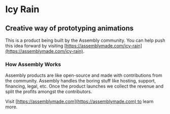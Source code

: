 # Icy Rain

## Creative way of prototyping animations

This is a product being built by the Assembly community. You can help push this idea forward by visiting [https://assemblymade.com/icy-rain](https://assemblymade.com/icy-rain).

### How Assembly Works

Assembly products are like open-source and made with contributions from the community. Assembly handles the boring stuff like hosting, support, financing, legal, etc. Once the product launches we collect the revenue and split the profits amongst the contributors.

Visit [https://assemblymade.com](https://assemblymade.com) to learn more.
